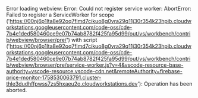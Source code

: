 

Error loading webview: Error: Could not register service worker: AbortError: Failed to register a ServiceWorker for scope ('https://00nj6p1lta8e92oq7fimd7cikuo8g0vra29q11j30r354k23hpib.cloudworkstations.googleusercontent.com/code-oss/cde-7b4e1ded580460ce9e07b74ab8782f425fa95d99/out/vs/workbench/contrib/webview/browser/pre/') with script ('https://00nj6p1lta8e92oq7fimd7cikuo8g0vra29q11j30r354k23hpib.cloudworkstations.googleusercontent.com/code-oss/cde-7b4e1ded580460ce9e07b74ab8782f425fa95d99/out/vs/workbench/contrib/webview/browser/pre/service-worker.js?v=4&vscode-resource-base-authority=vscode-resource.vscode-cdn.net&remoteAuthority=firebase-price-monitor-1758530063791.cluster-thle3dudhffpwss7zs5hxaeu2o.cloudworkstations.dev'): Operation has been aborted.